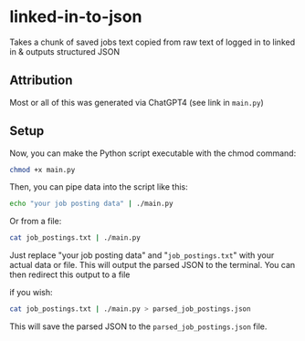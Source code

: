 # linked-in-to-json
Takes a chunk of saved jobs text copied from raw text of logged in to linked in & outputs structured JSON

## Attribution
Most or all of this was generated via ChatGPT4 (see link in ```main.py```)

## Setup
Now, you can make the Python script executable with the chmod command:

```bash
chmod +x main.py
```

Then, you can pipe data into the script like this:

```bash
echo "your job posting data" | ./main.py
```

Or from a file:

```bash
cat job_postings.txt | ./main.py
```

Just replace "your job posting data" and "```job_postings.txt```" with your actual data or file. This will output the parsed JSON to the terminal. You can then redirect this output to a file 

if you wish:

```bash
cat job_postings.txt | ./main.py > parsed_job_postings.json
```

This will save the parsed JSON to the ```parsed_job_postings.json``` file.